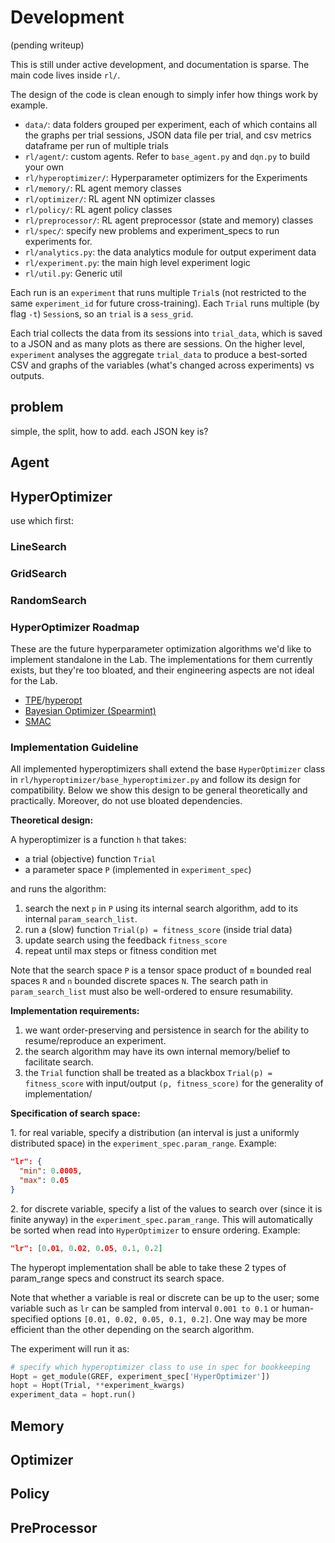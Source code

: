# <a name="development"></a>Development

(pending writeup)

This is still under active development, and documentation is sparse. The main code lives inside `rl/`.

The design of the code is clean enough to simply infer how things work by example.

- `data/`: data folders grouped per experiment, each of which contains all the graphs per trial sessions, JSON data file per trial, and csv metrics dataframe per run of multiple trials
- `rl/agent/`: custom agents. Refer to `base_agent.py` and `dqn.py` to build your own
- `rl/hyperoptimizer/`: Hyperparameter optimizers for the Experiments
- `rl/memory/`: RL agent memory classes
- `rl/optimizer/`: RL agent NN optimizer classes
- `rl/policy/`: RL agent policy classes
- `rl/preprocessor/`: RL agent preprocessor (state and memory) classes
- `rl/spec/`: specify new problems and experiment_specs to run experiments for.
- `rl/analytics.py`: the data analytics module for output experiment data
- `rl/experiment.py`: the main high level experiment logic
- `rl/util.py`: Generic util

Each run is an `experiment` that runs multiple `Trial`s (not restricted to the same `experiment_id` for future cross-training). Each `Trial` runs multiple (by flag `-t`) `Session`s, so an `trial` is a `sess_grid`.

Each trial collects the data from its sessions into `trial_data`, which is saved to a JSON and as many plots as there are sessions. On the higher level, `experiment` analyses the aggregate `trial_data` to produce a best-sorted CSV and graphs of the variables (what's changed across experiments) vs outputs.


## problem

simple, the split, how to add. each JSON key is?

## Agent
## HyperOptimizer

use which first: 

### LineSearch
### GridSearch
### RandomSearch


### HyperOptimizer Roadmap

These are the future hyperparameter optimization algorithms we'd like to implement standalone in the Lab. The implementations for them currently exists, but they're too bloated, and their engineering aspects are not ideal for the Lab.

- [TPE](https://papers.nips.cc/paper/4443-algorithms-for-hyper-parameter-optimization.pdf)/[hyperopt](https://github.com/hyperopt/hyperopt)
- [Bayesian Optimizer (Spearmint)](https://github.com/HIPS/Spearmint)
- [SMAC](http://www.cs.ubc.ca/labs/beta/Projects/SMAC/#software)


### Implementation Guideline

All implemented hyperoptimizers shall extend the base `HyperOptimizer` class in `rl/hyperoptimizer/base_hyperoptimizer.py` and follow its design for compatibility. Below we show this design to be general theoretically and practically. Moreover, do not use bloated dependencies.

**Theoretical design:**

A hyperoptimizer is a function `h` that takes:

- a trial (objective) function `Trial`
- a parameter space `P` (implemented in `experiment_spec`)

and runs the algorithm:

1. search the next `p` in `P` using its internal search algorithm, add to its internal `param_search_list`.
2. run a (slow) function `Trial(p) = fitness_score` (inside trial data)
3. update search using the feedback `fitness_score`
4. repeat until max steps or fitness condition met

Note that the search space `P` is a tensor space product of `m` bounded real spaces `R` and `n` bounded discrete spaces `N`. The search path in `param_search_list` must also be well-ordered to ensure resumability.


**Implementation requirements:**

1. we want order-preserving and persistence in search for the ability to resume/reproduce an experiment.
2. the search algorithm may have its own internal memory/belief to facilitate search.
3. the `Trial` function shall be treated as a blackbox `Trial(p) = fitness_score` with input/output `(p, fitness_score)` for the generality of implementation/


**Specification of search space:**

1\. for real variable, specify a distribution (an interval is just a uniformly distributed space) in the `experiment_spec.param_range`. Example:

```json
"lr": {
  "min": 0.0005,
  "max": 0.05
}
```

2\. for discrete variable, specify a list of the values to search over (since it is finite anyway) in the `experiment_spec.param_range`. This will automatically be sorted when read into `HyperOptimizer` to ensure ordering. Example:


```json
"lr": [0.01, 0.02, 0.05, 0.1, 0.2]
```


The hyperopt implementation shall be able to take these 2 types of param_range specs and construct its search space.

Note that whether a variable is real or discrete can be up to the user; some variable such as `lr` can be sampled from interval `0.001 to 0.1` or human-specified options `[0.01, 0.02, 0.05, 0.1, 0.2]`. One way may be more efficient than the other depending on the search algorithm.

The experiment will run it as:

```python
# specify which hyperoptimizer class to use in spec for bookkeeping
Hopt = get_module(GREF, experiment_spec['HyperOptimizer'])
hopt = Hopt(Trial, **experiment_kwargs)
experiment_data = hopt.run()
```


## Memory
## Optimizer
## Policy
## PreProcessor

